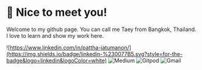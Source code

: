# 🤗 Nice to meet you!
Welcome to my github page. You can call me Taey from Bangkok, Thailand. I love to learn and show my work here.

![https://www.linkedin.com/in/pattha-jatumanon/](https://img.shields.io/badge/linkedin-%230077B5.svg?style=for-the-badge&logo=linkedin&logoColor=white) ![Medium](https://img.shields.io/badge/Medium-12100E?style=for-the-badge&logo=medium&logoColor=white) ![Gitpod](https://img.shields.io/badge/gitpod-f06611.svg?style=for-the-badge&logo=gitpod&logoColor=white) ![Gmail](https://img.shields.io/badge/Gmail-D14836?style=for-the-badge&logo=gmail&logoColor=white)
